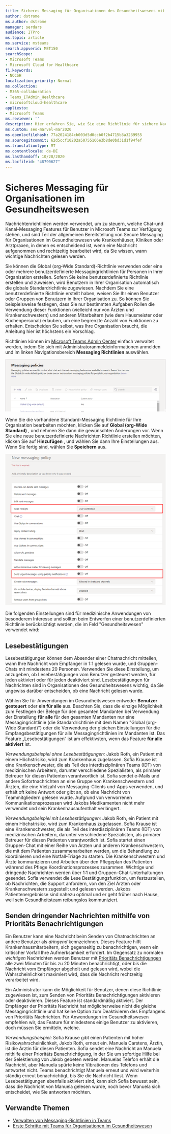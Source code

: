 ```yaml
---
title: Sicheres Messaging für Organisationen des Gesundheitswesens mit Microsoft Teams
author: dstrome
ms.author: dstrome
manager: serdars
audience: ITPro
ms.topic: article
ms.service: msteams
search.appverid: MET150
searchScope:
- Microsoft Teams
- Microsoft Cloud for Healthcare
f1.keywords:
- NOCSH
localization_priority: Normal
ms.collection:
- M365-collaboration
- Teams_ITAdmin_Healthcare
- microsoftcloud-healthcare
appliesto:
- Microsoft Teams
ms.reviewer: ''
description: Hier erfahren Sie, wie Sie eine Richtlinie für sichere Nachrichten für Microsoft Teams anpassen, die Lesebestätigungen und Prioritäts Benachrichtigungen enthalten kann.
ms.custom: seo-marvel-mar2020
ms.openlocfilehash: 77a2024184cb003d5d0ccb0f2b4715b3a3239955
ms.sourcegitcommit: 62d5ccf10202a50755166e3b8de0bd31d1f94fef
ms.translationtype: MT
ms.contentlocale: de-DE
ms.lasthandoff: 10/28/2020
ms.locfileid: "48790627"
---
```

# <a name="secure-messaging-for-healthcare-organizations"></a>Sicheres Messaging für Organisationen im Gesundheitswesen

Nachrichtenrichtlinien werden verwendet, um zu steuern, welche Chat-und Kanal-Messaging Features für Benutzer in Microsoft Teams zur Verfügung stehen, und sind Teil der allgemeinen Bereitstellung von Secure Messaging für Organisationen im Gesundheitswesen wie Krankenhäuser, Kliniken oder Arztpraxen, in denen es entscheidend ist, wenn eine Nachricht aufgenommen und rechtzeitig bearbeitet wird, da Sie wissen, wann wichtige Nachrichten gelesen werden.

Sie können die Global (org-Wide Standard)-Richtlinie verwenden oder eine oder mehrere benutzerdefinierte Messagingrichtlinien für Personen in Ihrer Organisation erstellen. Sofern Sie keine benutzerdefinierte Richtlinie erstellen und zuweisen, wird Benutzern in Ihrer Organisation automatisch die globale Standardrichtlinie zugewiesen. Nachdem Sie eine benutzerdefinierte Richtlinie erstellt haben, weisen Sie Ihr einen Benutzer oder Gruppen von Benutzern in Ihrer Organisation zu. So können Sie beispielsweise festlegen, dass Sie nur bestimmten Aufgaben Rollen die Verwendung dieser Funktionen (vielleicht nur von Ärzten und Krankenschwestern) und anderen Mitarbeitern (wie dem Hausmeister oder Küchenpersonal) erlauben, um eine begrenzte Anzahl von Funktionen zu erhalten. Entscheiden Sie selbst, was Ihre Organisation braucht, die Anleitung hier ist höchstens ein Vorschlag.

Richtlinien können im [Microsoft Teams Admin Center](https://admin.teams.microsoft.com) einfach verwaltet werden, indem Sie sich mit Administratoranmeldeinformationen anmelden und im linken Navigationsbereich **Messaging Richtlinien** auswählen.

 ![Screenshot der Seite "Messaging Richtlinien"](../../media/hc-messaging-policy-admin-center.png)

Wenn Sie die vorhandene Standard-Messaging Richtlinie für Ihre Organisation bearbeiten möchten, klicken Sie auf **Global (org-Wide Standard)** , und nehmen Sie dann die gewünschten Änderungen vor. Wenn Sie eine neue benutzerdefinierte Nachrichten Richtlinie erstellen möchten, klicken Sie auf **Hinzufügen** , und wählen Sie dann Ihre Einstellungen aus. Wenn Sie fertig sind, wählen Sie **Speichern** aus.

![Screenshot der Nachrichtenrichtlinien Einstellungen](../../media/hc-messaging-policy.png)

Die folgenden Einstellungen sind für medizinische Anwendungen von besonderem Interesse und sollten beim Entwerfen einer benutzerdefinierten Richtlinie berücksichtigt werden, die im Feld "Gesundheitswesen" verwendet wird:

## <a name="read-receipts"></a>Lesebestätigungen

Lesebestätigungen können dem Absender einer Chatnachricht mitteilen, wann Ihre Nachricht vom Empfänger in 1:1 gelesen wurde, und Gruppen-Chats mit mindestens 20 Personen. Verwenden Sie diese Einstellung, um anzugeben, ob Lesebestätigungen vom Benutzer gesteuert werden, für jeden aktiviert oder für jeden deaktiviert sind. Lesebestätigungen für Nachrichten sind in Organisationen des Gesundheitswesens wichtig, da Sie ungewiss darüber entscheiden, ob eine Nachricht gelesen wurde.

Wählen Sie für Anwendungen im Gesundheitswesen entweder **Benutzer gesteuert** oder **ein für alle** aus. Beachten Sie, dass die einzige Möglichkeit zum Festlegen der Belege für den gesamten Mandanten bei Verwendung der Einstellung **für alle** für den gesamten Mandanten nur eine Messagingrichtlinie (die Standardrichtlinie mit dem Namen "Global (org-Wide Standard)") oder die Verwendung der gleichen Einstellungen für die Empfangsbestätigungen für alle Messagingrichtlinien im Mandanten ist. Das Feature „Lesebestätigungen“ ist am effektivsten, wenn das Feature **für alle aktiviert** ist.

*Verwendungsbeispiel ohne Lesebestätigungen:* Jakob Roth, ein Patient mit einem Höchstrisiko, wird zum Krankenhaus zugelassen.  Sofia Krause ist eine Krankenschwester, die als Teil des interdisziplinären Teams (IDT) von medizinischen Arbeitern, darunter verschiedene Spezialisten, als primärer Betreuer für diesen Patienten verantwortlich ist.  Sofia sendet e-Mails und andere Sofortnachrichten an eine Gruppe von Krankenschwestern und Ärzten, die eine Vielzahl von Messaging-Clients und-Apps verwenden, und erhält oft keine Antwort oder gibt an, ob eine Nachricht von Teammitgliedern gelesen wurde. Aufgrund von verworrenen Kommunikationsprozessen wird Jakobs Medikamenten nicht mehr verwendet und sein Krankenhausaufenthalt verlängert.

*Verwendungsbeispiel mit Lesebestätigungen:* Jakob Roth, ein Patient mit einem Höchstrisiko, wird zum Krankenhaus zugelassen.  Sofia Krause ist eine Krankenschwester, die als Teil des interdisziplinären Teams (IDT) von medizinischen Arbeitern, darunter verschiedene Spezialisten, als primärer Betreuer für diesen Patienten verantwortlich ist.  Sofia startet einen Gruppen-Chat mit einer Reihe von Ärzten und anderen Krankenschwestern, die mit dem Patienten zusammenarbeiten werden, um die Behandlung zu koordinieren und eine Notfall-Triage zu starten.  Die Krankenschwestern und Ärzte kommunizieren und Arbeiten über den Pflegeplan des Patienten während des Pflege Koordinationsprozesses zusammen.  Wichtige und dringende Nachrichten werden über 1:1 und Gruppen-Chat-Unterhaltungen gesendet. Sofia verwendet die Lese Bestätigungsfunktion, um festzustellen, ob Nachrichten, die Support anfordern, von den Ziel Ärzten oder Krankenschwestern zugestellt und gelesen werden. Jakobs Patientenergebnisse sind nahezu optimal und er geht früher nach Hause, weil sein Gesundheitsteam reibungslos kommuniziert.

## <a name="send-urgent-messages-using-priority-notifications"></a>Senden dringender Nachrichten mithilfe von Prioritäts Benachrichtigungen

Ein Benutzer kann eine Nachricht beim Senden von Chatnachrichten an andere Benutzer als *dringend* kennzeichnen. Dieses Feature hilft Krankenhausmitarbeitern, sich gegenseitig zu benachrichtigen, wenn ein kritischer Vorfall Ihre Aufmerksamkeit erfordert. Im Gegensatz zu normalen *wichtigen* Nachrichten werden Benutzer mit [Prioritäts Benachrichtigungen](https://support.microsoft.com/article/mark-a-message-as-important-or-urgent-in-teams-ea99d5b6-1317-4550-8d75-86ff14cd4462) alle zwei Minuten für bis zu 20 Minuten benachrichtigt, oder bis die Nachricht vom Empfänger abgeholt und gelesen wird, wobei die Wahrscheinlichkeit maximiert wird, dass die Nachricht rechtzeitig verarbeitet wird.

Ein Administrator kann die Möglichkeit für Benutzer, denen diese Richtlinie zugewiesen ist, zum Senden von Prioritäts Benachrichtigungen aktivieren oder deaktivieren. Dieses Feature ist standardmäßig aktiviert. Der Empfänger der Prioritäts Nachricht hat möglicherweise nicht die gleiche Messagingrichtlinie und hat keine Option zum Deaktivieren des Empfangens von Prioritäts Nachrichten. Für Anwendungen im Gesundheitswesen empfehlen wir, das Feature für mindestens einige Benutzer zu aktivieren, doch müssen Sie ermitteln, welche.

*Verwendungsbeispiel:* Sofia Krause gibt einen Patienten mit hoher Risikowahrscheinlichkeit, Jakob Roth, erneut ein. Manuela Carstens, Ärztin, ist die Ärztin für diesen Patienten.  Sofia sendet eine Nachricht an Manuela mithilfe einer Prioritäts Benachrichtigung, in der Sie um sofortige Hilfe bei der Selektierung von Jakob gebeten werden.  Manuelas Telefon erhält die Nachricht, aber Manuela spürte keine Vibrationen des Telefons und antwortet nicht. Teams benachrichtigt Manuela erneut und wird weiterhin ständig erneut benachrichtigt, bis Sie die Nachricht liest. Wenn Lesebestätigungen ebenfalls aktiviert sind, kann sich Sofia bewusst sein, dass die Nachricht von Manuela gelesen wurde, noch bevor Manuela sich entscheidet, wie Sie antworten möchten.

## <a name="related-topics"></a>Verwandte Themen

- [Verwalten von Messaging-Richtlinien in Teams](../../messaging-policies-in-teams.md)
- [Erste Schritte mit Teams für Organisationen im Gesundheitswesen](teams-in-hc.md)
